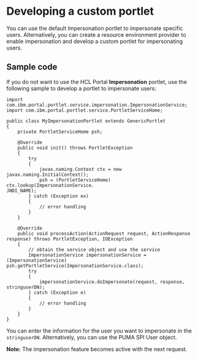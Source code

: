 # Developing a custom portlet

You can use the default Impersonation portlet to impersonate specific users. Alternatively, you can create a resource environment provider to enable impersonation and develop a custom portlet for impersonating users.

## Sample code

If you do not want to use the HCL Portal **Impersonation** portlet, use the following sample to develop a portlet to impersonate users:

```
import com.ibm.portal.portlet.service.impersonation.ImpersonationService;
import com.ibm.portal.portlet.service.PortletServiceHome;

public class MyImpersonationPortlet extends GenericPortlet
{
    private PortletServiceHome psh;

    @Override
    public void init() throws PortletException
    {
        try
        {
            javax.naming.Context ctx = new javax.naming.InitialContext();
            psh = (PortletServiceHome) ctx.lookup(ImpersonationService.
JNDI_NAME);
        } catch (Exception ex)
        {
            // error handling
        }
    }

    @Override
    public void processAction(ActionRequest request, ActionResponse
response) throws PortletException, IOException
    {
        // obtain the service object and use the service
        ImpersonationService impersonationService = (ImpersonationService)
psh.getPortletService(ImpersonationService.class);
        try
        {
            impersonationService.doImpersonate(request, response,
stringuserDN);
        } catch (Exception e)
        {
            // error handling
        }
    }
}
```

You can enter the information for the user you want to impersonate in the `stringuserDN`. Alternatively, you can use the PUMA SPI User object.

**Note:** The impersonation feature becomes active with the next request.


